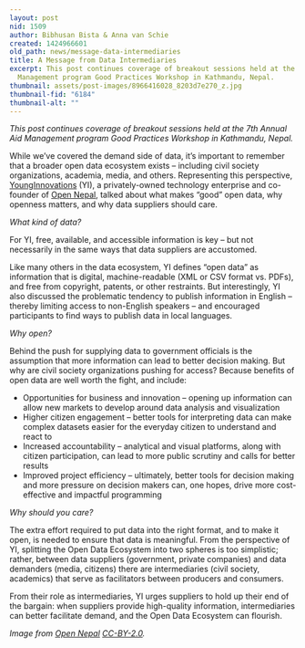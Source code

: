 ```yaml
---
layout: post
nid: 1509
author: Bibhusan Bista & Anna van Schie
created: 1424966601
old_path: news/message-data-intermediaries
title: A Message from Data Intermediaries
excerpt: This post continues coverage of breakout sessions held at the 7th Annual Aid
  Management program Good Practices Workshop in Kathmandu, Nepal.
thumbnail: assets/post-images/8966416028_8203d7e270_z.jpg
thumbnail-fid: "6184"
thumbnail-alt: ""
---
```


*This post continues coverage of breakout sessions held at the 7th Annual Aid Management program Good Practices Workshop in Kathmandu, Nepal.*

While we’ve covered the demand side of data, it’s important to remember that a broader open data ecosystem exists – including civil society organizations, academia, media, and others. Representing this perspective, [YoungInnovations](http://younginnovations.com.np/) (YI), a privately-owned technology enterprise and co-founder of [Open Nepal](http://opennepal.net/), talked about what makes “good” open data, why openness matters, and why data suppliers should care.

*What kind of data?*

For YI, free, available, and accessible information is key – but not necessarily in the same ways that data suppliers are accustomed.

Like many others in the data ecosystem, YI defines “open data” as information that is digital, machine-readable (XML or CSV format vs. PDFs), and free from copyright, patents, or other restraints. But interestingly, YI also discussed the problematic tendency to publish information in English – thereby limiting access to non-English speakers – and encouraged participants to find ways to publish data in local languages.

*Why open?*

Behind the push for supplying data to government officials is the assumption that more information can lead to better decision making. But why are civil society organizations pushing for access? Because benefits of open data are well worth the fight, and include:

- Opportunities for business and innovation – opening up information can allow new markets to develop around data analysis and visualization
- Higher citizen engagement – better tools for interpreting data can make complex datasets easier for the everyday citizen to understand and react to
- Increased accountability – analytical and visual platforms, along with citizen participation, can lead to more public scrutiny and calls for better results
- Improved project efficiency – ultimately, better tools for decision making and more pressure on decision makers can, one hopes, drive more cost-effective and impactful programming

*Why should you care?*

The extra effort required to put data into the right format, and to make it open, is needed to ensure that data is meaningful. From the perspective of YI, splitting the Open Data Ecosystem into two spheres is too simplistic; rather, between data suppliers (government, private companies) and data demanders (media, citizens) there are intermediaries (civil society, academics) that serve as facilitators between producers and consumers.

From their role as intermediaries, YI urges suppliers to hold up their end of the bargain: when suppliers provide high-quality information, intermediaries can better facilitate demand, and the Open Data Ecosystem can flourish.


*Image from [Open Nepal](https://www.flickr.com/photos/opennepal/8966416028/) [CC-BY-2.0](https://creativecommons.org/licenses/by/2.0/).*
